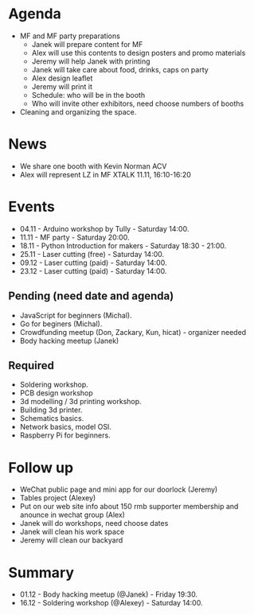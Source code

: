 # Agenda

- MF and MF party preparations   
    * Janek will prepare content for MF    
    * Alex will use this contents to design posters and promo materials    
    * Jeremy will help Janek with printing       
    * Janek will take care about food, drinks, caps on party   
    * Alex design leaflet   
    * Jeremy will print it   
    * Schedule: who will be in the booth    
    * Who will invite other exhibitors, need choose numbers of booths    
- Cleaning and organizing the space.   

# News

- We share one booth with Kevin Norman ACV   
- Alex will represent LZ in MF XTALK 11.11, 16:10-16:20     

# Events

- 04.11 - Arduino workshop by Tully - Saturday 14:00.    
- 11.11 - MF party - Saturday 20:00.    
- 18.11 - Python Introduction for makers - Saturday 18:30 - 21:00.    
- 25.11 - Laser cutting (free) - Saturday 14:00.    
- 09.12 - Laser cutting (paid) - Saturday 14:00.    
- 23.12 - Laser cutting (paid) - Saturday 14:00.    

## Pending (need date and agenda)

- JavaScript for beginners (Michal).   
- Go for beginers (Michal).     
- Crowdfunding meetup (Don, Zackary, Kun, hicat) - organizer needed  
- Body hacking meetup (Janek)

## Required

- Soldering workshop.  
- PCB design workshop 
- 3d modelling / 3d printing workshop.    
- Building 3d printer.   
- Schematics basics.    
- Network basics, model OSI.  
- Raspberry Pi for beginners.   

# Follow up

- WeChat public page and mini app for our doorlock (Jeremy)   
- Tables project (Alexey)   
- Put on our web site info about 150 rmb supporter membership and anounce in wechat group (Alex)  
- Janek will do workshops, need choose dates
- Janek will clean his work space
- Jeremy will clean our backyard

# Summary

- 01.12 - Body hacking meetup (@Janek) - Friday 19:30.   
- 16.12 - Soldering workshop (@Alexey) - Saturday 14:00.    
